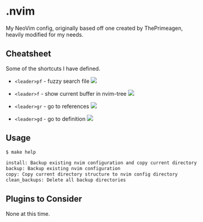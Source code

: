 # .nvim
My NeoVim config, originally based off one created by ThePrimeagen, heavily modified for my needs.

## Cheatsheet
Some of the shortcuts I have defined.

* `<leader>pf` - fuzzy search file
![](https://cdn.zappy.app/b045df4eec0295b4d42182e1eab96ec8.gif)
* `<leader>f` - show current buffer in nvim-tree
![](https://cdn.zappy.app/e2c95c8104a1780d538be80e5bd31feb.gif)

* `<leader>gr` - go to references
![](https://cdn.zappy.app/d79e442b33eff2c6a31cf004bd731249.gif)

* `<leader>gd` - go to definition
![](https://cdn.zappy.app/5bbc6024df12914bf83e24abb7b03ed0.gif)

## Usage

```bash
$ make help

install: Backup existing nvim configuration and copy current directory structure to nvim config directory
backup: Backup existing nvim configuration
copy: Copy current directory structure to nvim config directory
clean_backups: Delete all backup directories

```

## Plugins to Consider
None at this time.
